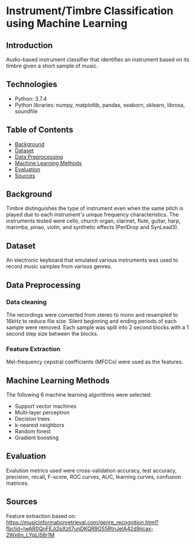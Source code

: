 # Instrument/Timbre Classification using Machine Learning

## Introduction
Audio-based instrument classifier that identifies an instrument based on its timbre given a short sample of music.

## Technologies
* Python: 3.7.4
* Python libraries: numpy, matplotlib, pandas, seaborn, sklearn, librosa, soundfile

## Table of Contents
* [Background](#background)
* [Dataset](#dataset)
* [Data Preprocessing](#data-preprocessing)
* [Machine Learning Methods](#machine-learning-methods)
* [Evaluation](#evaluation)
* [Sources](#sources)

## Background
Timbre distinguishes the type of instrument even when the same pitch is played due to each instrument's unique frequency characteristics. The instruments tested were cello, church organ, clarinet, flute, guitar, harp, marimba, pinao, violin, and synthetic effects (PerlDrop and SynLead3).

## Dataset
An electronic keyboard that emulated various instruments was used to record music samples from various genres.

## Data Preprocessing
### Data cleaning
The recordings were converted from stereo to mono and resampled to 16kHz to reduce file size. Silent beginning and ending periods of each sample were removed. Each sample was split into 2 second blocks with a 1 second step size between the blocks.

### Feature Extraction
Mel-frequency cepstral coefficients (MFCCs) were used as the features.

## Machine Learning Methods
The following 6 machine learning algorithms were selected: 
 * Support vector machines
 * Multi-layer perceptron
 * Decision trees 
 * k-nearest neighbors
 * Random forest
 * Gradient boosting

## Evaluation 
Evalution metrics used were cross-validation accuracy, test accuracy, precision, recall, F-score, ROC curves, AUC, learning curves, confusion matrices.

## Sources
Feature extraction based on:
https://musicinformationretrieval.com/genre_recognition.html?fbclid=IwAR0QnFEJi2pXzll7unDKQR9GS5RtnJelA42d9ijcax-2Wx6n_LYpLj58r1M

